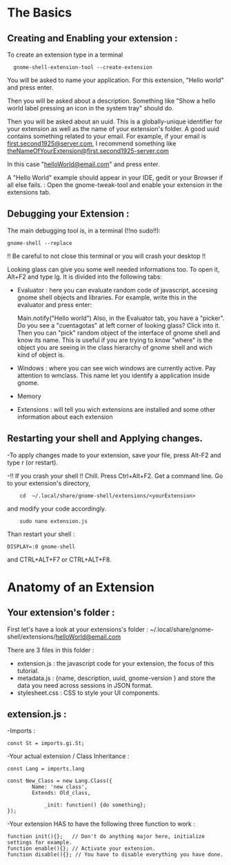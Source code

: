 # The Basics
## Creating and Enabling your extension :
To create an extension type in a terminal 

      gnome-shell-extension-tool --create-extension
      
You will be asked to name your application. For this extension, "Hello world" and press enter.

Then you will be asked about a description. Something like "Show a hello world label pressing an icon in the system tray" should do.

Then you will be asked about an uuid. This is a globally-unique identifier for your extension as well as the name of your extension's folder.
A good uuid contains something related to your email. For example, if your email is first.second1925@server.com, I recommend something like theNameOfYourExtension@first.second1925-server.com

In this case "helloWorld@email.com" and press enter.

A "Hello World" example should appear in your IDE, gedit or your Browser if all else fails.
:
Open the gnome-tweak-tool and enable your extension in the extensions tab.

## Debugging your Extension :
The main debugging tool is, in a terminal (!!no sudo!!):

	gnome-shell --replace  
	
!! Be careful to not close this terminal or you will crash your desktop !!

Looking glass can give you some well needed informations too. To open it, Alt+F2 and type lg.
It is divided into the following tabs: 
- Evaluator : here you can evaluate random code of javascript, accesing gnome shell objects and libraries. For example, write this in the evaluator and press enter:
 	
	Main.notify("Hello world")
Also, in the Evaluator tab, you have a "picker". Do you see a "cuentagotas" at left corner of looking glass? Click into it. Then you can "pick" random object of the interface of gnome shell and know its name. This is useful if you are trying to know "where" is the object you are seeing in the class hierarchy of gnome shell and wich kind of object is.
- Windows : where you can see wich windows are currently active. Pay attention to wmclass. This name let you identify a application inside gnome.
- Memory 
- Extensions : will tell you wich extensions are installed and some other information about each extension

## Restarting your shell and Applying changes.
-To apply changes made to your extension, save your file, press Alt-F2 and type r (or restart).

-!! If you crash your shell !!
Chill. Press Ctrl+Alt+F2. Get a command line.
 Go to your extension's directory,
 	
		cd  ~/.local/share/gnome-shell/extensions/<yourExtension> 
and modify your code accordingly.

		sudo nano extension.js
Than restart your shell :

 	DISPLAY=:0 gnome-shell
and CTRL+ALT+F7 or CTRL+ALT+F8.


# Anatomy of an Extension
## Your extension's folder :
First let's have a look at your extensions's folder :
    ~/.local/share/gnome-shell/extensions/helloWorld@email.com
    
There are 3 files in this folder :
- extension.js : the javascript code for your extension, the focus of this tutorial.
- metadata.js : {name, description, uuid, gnome-version } and store the data you need across sessions in JSON format.
- stylesheet.css : CSS to style your UI components.

## extension.js :
-Imports :

	const St = imports.gi.St;  

-Your actual extension / Class Inheritance :

	const Lang = imports.lang

	const New_Class = new Lang.Class({
    		Name: 'new class',
    		Extends: Old_class,
 
        		_init: function() {do something};
	});

-Your extension HAS to have the following three function to work : 

	function init(){};   // Don't do anything major here, initialize settings for example. 
	function enable(){}; // Activate your extension.
	function disable(){}; // You have to disable everything you have done. 
